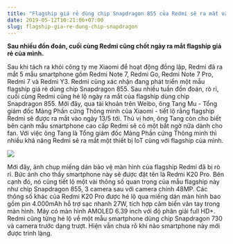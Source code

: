 ```yaml
---
title: "Flagship giá rẻ dùng chip Snapdragon 855 của Redmi sẽ ra mắt vào ngày 13/5, có thêm một bất ngờ"
date: 2019-05-12T10:21:06+07:00
slug: flagship-gia-re-dung-chip-snapdragon
---
```


**Sau nhiều đồn đoán, cuối cùng Redmi cũng chốt ngày ra mắt flagship giá rẻ của mình.**

Sau khi tách ra khỏi công ty mẹ Xiaomi để hoạt động đồng lập, Redmi đã ra mắt 5 mẫu smartphone gồm Redmi Note 7, Redmi Go, Redmi Note 7 Pro, Redmi 7 và Redmi Y3. Redmi cũng xác nhận đang phát triển một mẫu flagship giá rẻ dùng chip Snapdragon 855.
Sau nhiều tuần đồn đoán, rò rỉ, cuối cùng Redmi cũng hé lộ ngày ra mắt của flagship dùng chip Snapdragon 855. Mới đây, qua tài khoản trên Weibo, ông Tang Mu - Tổng giám đốc Mảng Phần cứng Thông minh của Xiaomi - tiết lộ rằng flagship Redmi sẽ được ra mắt vào ngày 13/5 tới.
Thú vị hơn, ông Tang còn cho biết bên cạnh mẫu smartphone cao cấp Redmi sẽ có một bất ngờ nữa dành cho fan. Với việc ông Tang là Tổng giám đốc Mảng Phần cứng Thông minh thì nhiều khả năng Redmi sẽ ra mắt một thiết bị IoT cùng với flagship của mình.

![](https://2.bp.blogspot.com/-jofxvNsvoGs/XNJPyri5u4I/AAAAAAAAKfI/LbDhNqsW93sXXbnajmJ51fj2X5T4qIW_wCEwYBhgL/s1600/19.jpg)

Mới đây, ảnh chụp miếng dán bảo vệ màn hình của flagship Redmi đã bị rò rỉ. Bức ảnh cho thấy smartphone này sẽ được đặt tên là Redmi K20 Pro. Bên cạnh đó, nó cũng tiết lộ một vài thông số quan trọng của mẫu flagship này như chip Snapdragon 855, 3 camera sau với camera chính 48MP.
Các thông số khác của Redmi K20 Pro được hé lộ qua miếng dán màn hình bao gồm pin 4.000mAh hỗ trợ sạc nhanh 27W, tích hợp cảm biến vân tay trong màn hình. Máy có màn hình AMOLED 6.39 inch với độ phân giải full HD+.
Redmi cũng từng hé lộ về một mẫu smartphone dùng chip Snapdragon 730 và camera trước dạng trượt. Hiện vẫn chưa rõ khi nào smartphone này mới được trình làng.